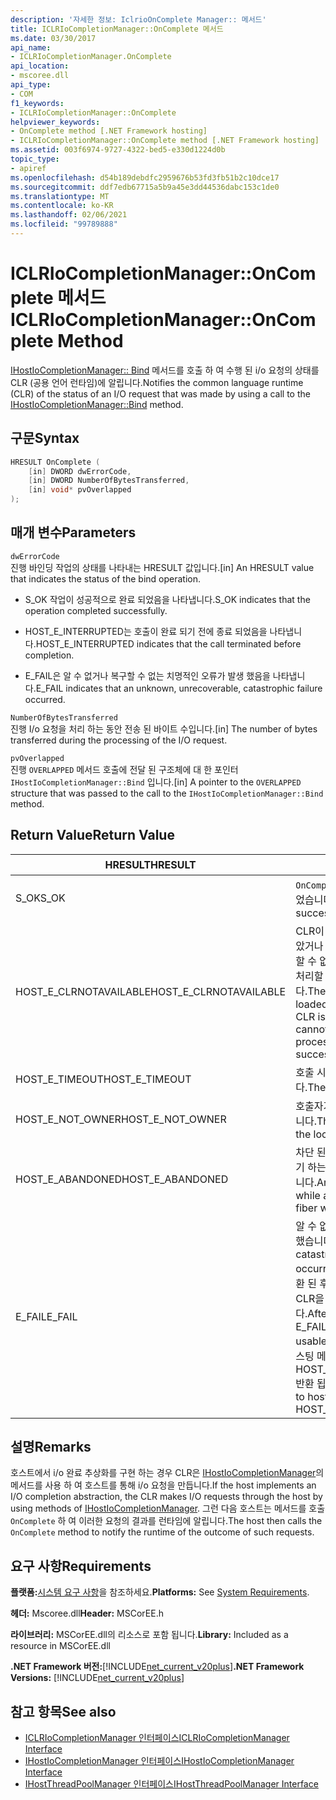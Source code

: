 ```yaml
---
description: '자세한 정보: IclrioOnComplete Manager:: 메서드'
title: ICLRIoCompletionManager::OnComplete 메서드
ms.date: 03/30/2017
api_name:
- ICLRIoCompletionManager.OnComplete
api_location:
- mscoree.dll
api_type:
- COM
f1_keywords:
- ICLRIoCompletionManager::OnComplete
helpviewer_keywords:
- OnComplete method [.NET Framework hosting]
- ICLRIoCompletionManager::OnComplete method [.NET Framework hosting]
ms.assetid: 003f6974-9727-4322-bed5-e330d1224d0b
topic_type:
- apiref
ms.openlocfilehash: d54b189debdfc2959676b53fd3fb51b2c10dce17
ms.sourcegitcommit: ddf7edb67715a5b9a45e3dd44536dabc153c1de0
ms.translationtype: MT
ms.contentlocale: ko-KR
ms.lasthandoff: 02/06/2021
ms.locfileid: "99789888"
---
```

# <a name="iclriocompletionmanageroncomplete-method"></a><span data-ttu-id="c2b6f-103">ICLRIoCompletionManager::OnComplete 메서드</span><span class="sxs-lookup"><span data-stu-id="c2b6f-103">ICLRIoCompletionManager::OnComplete Method</span></span>

<span data-ttu-id="c2b6f-104">[IHostIoCompletionManager:: Bind](ihostiocompletionmanager-bind-method.md) 메서드를 호출 하 여 수행 된 i/o 요청의 상태를 CLR (공용 언어 런타임)에 알립니다.</span><span class="sxs-lookup"><span data-stu-id="c2b6f-104">Notifies the common language runtime (CLR) of the status of an I/O request that was made by using a call to the [IHostIoCompletionManager::Bind](ihostiocompletionmanager-bind-method.md) method.</span></span>  
  
## <a name="syntax"></a><span data-ttu-id="c2b6f-105">구문</span><span class="sxs-lookup"><span data-stu-id="c2b6f-105">Syntax</span></span>  
  
```cpp  
HRESULT OnComplete (  
    [in] DWORD dwErrorCode,  
    [in] DWORD NumberOfBytesTransferred,  
    [in] void* pvOverlapped  
);  
```  
  
## <a name="parameters"></a><span data-ttu-id="c2b6f-106">매개 변수</span><span class="sxs-lookup"><span data-stu-id="c2b6f-106">Parameters</span></span>  

 `dwErrorCode`  
 <span data-ttu-id="c2b6f-107">진행 바인딩 작업의 상태를 나타내는 HRESULT 값입니다.</span><span class="sxs-lookup"><span data-stu-id="c2b6f-107">[in] An HRESULT value that indicates the status of the bind operation.</span></span>  
  
- <span data-ttu-id="c2b6f-108">S_OK 작업이 성공적으로 완료 되었음을 나타냅니다.</span><span class="sxs-lookup"><span data-stu-id="c2b6f-108">S_OK indicates that the operation completed successfully.</span></span>  
  
- <span data-ttu-id="c2b6f-109">HOST_E_INTERRUPTED는 호출이 완료 되기 전에 종료 되었음을 나타냅니다.</span><span class="sxs-lookup"><span data-stu-id="c2b6f-109">HOST_E_INTERRUPTED indicates that the call terminated before completion.</span></span>  
  
- <span data-ttu-id="c2b6f-110">E_FAIL은 알 수 없거나 복구할 수 없는 치명적인 오류가 발생 했음을 나타냅니다.</span><span class="sxs-lookup"><span data-stu-id="c2b6f-110">E_FAIL indicates that an unknown, unrecoverable, catastrophic failure occurred.</span></span>  
  
 `NumberOfBytesTransferred`  
 <span data-ttu-id="c2b6f-111">진행 I/o 요청을 처리 하는 동안 전송 된 바이트 수입니다.</span><span class="sxs-lookup"><span data-stu-id="c2b6f-111">[in] The number of bytes transferred during the processing of the I/O request.</span></span>  
  
 `pvOverlapped`  
 <span data-ttu-id="c2b6f-112">진행 `OVERLAPPED` 메서드 호출에 전달 된 구조체에 대 한 포인터 `IHostIoCompletionManager::Bind` 입니다.</span><span class="sxs-lookup"><span data-stu-id="c2b6f-112">[in] A pointer to the `OVERLAPPED` structure that was passed to the call to the `IHostIoCompletionManager::Bind` method.</span></span>  
  
## <a name="return-value"></a><span data-ttu-id="c2b6f-113">Return Value</span><span class="sxs-lookup"><span data-stu-id="c2b6f-113">Return Value</span></span>  
  
|<span data-ttu-id="c2b6f-114">HRESULT</span><span class="sxs-lookup"><span data-stu-id="c2b6f-114">HRESULT</span></span>|<span data-ttu-id="c2b6f-115">설명</span><span class="sxs-lookup"><span data-stu-id="c2b6f-115">Description</span></span>|  
|-------------|-----------------|  
|<span data-ttu-id="c2b6f-116">S_OK</span><span class="sxs-lookup"><span data-stu-id="c2b6f-116">S_OK</span></span>|<span data-ttu-id="c2b6f-117">`OnComplete` 성공적으로 반환 되었습니다.</span><span class="sxs-lookup"><span data-stu-id="c2b6f-117">`OnComplete` returned successfully.</span></span>|  
|<span data-ttu-id="c2b6f-118">HOST_E_CLRNOTAVAILABLE</span><span class="sxs-lookup"><span data-stu-id="c2b6f-118">HOST_E_CLRNOTAVAILABLE</span></span>|<span data-ttu-id="c2b6f-119">CLR이 프로세스에 로드 되지 않았거나 CLR이 관리 코드를 실행할 수 없거나 호출을 성공적으로 처리할 수 없는 상태에 있습니다.</span><span class="sxs-lookup"><span data-stu-id="c2b6f-119">The CLR has not been loaded into a process, or the CLR is in a state in which it cannot run managed code or process the call successfully.</span></span>|  
|<span data-ttu-id="c2b6f-120">HOST_E_TIMEOUT</span><span class="sxs-lookup"><span data-stu-id="c2b6f-120">HOST_E_TIMEOUT</span></span>|<span data-ttu-id="c2b6f-121">호출 시간이 초과 되었습니다.</span><span class="sxs-lookup"><span data-stu-id="c2b6f-121">The call timed out.</span></span>|  
|<span data-ttu-id="c2b6f-122">HOST_E_NOT_OWNER</span><span class="sxs-lookup"><span data-stu-id="c2b6f-122">HOST_E_NOT_OWNER</span></span>|<span data-ttu-id="c2b6f-123">호출자가 잠금을 소유 하지 않습니다.</span><span class="sxs-lookup"><span data-stu-id="c2b6f-123">The caller does not own the lock.</span></span>|  
|<span data-ttu-id="c2b6f-124">HOST_E_ABANDONED</span><span class="sxs-lookup"><span data-stu-id="c2b6f-124">HOST_E_ABANDONED</span></span>|<span data-ttu-id="c2b6f-125">차단 된 스레드나 파이버에서 대기 하는 동안 이벤트를 취소 했습니다.</span><span class="sxs-lookup"><span data-stu-id="c2b6f-125">An event was canceled while a blocked thread or fiber was waiting on it.</span></span>|  
|<span data-ttu-id="c2b6f-126">E_FAIL</span><span class="sxs-lookup"><span data-stu-id="c2b6f-126">E_FAIL</span></span>|<span data-ttu-id="c2b6f-127">알 수 없는 치명적인 오류가 발생 했습니다.</span><span class="sxs-lookup"><span data-stu-id="c2b6f-127">An unknown catastrophic failure occurred.</span></span> <span data-ttu-id="c2b6f-128">메서드가 E_FAIL 반환 된 후에는 프로세스 내에서 CLR을 더 이상 사용할 수 없습니다.</span><span class="sxs-lookup"><span data-stu-id="c2b6f-128">After a method returns E_FAIL, the CLR is no longer usable within the process.</span></span> <span data-ttu-id="c2b6f-129">호스팅 메서드를 이후에 호출 하면 HOST_E_CLRNOTAVAILABLE 반환 됩니다.</span><span class="sxs-lookup"><span data-stu-id="c2b6f-129">Subsequent calls to hosting methods return HOST_E_CLRNOTAVAILABLE.</span></span>|  
  
## <a name="remarks"></a><span data-ttu-id="c2b6f-130">설명</span><span class="sxs-lookup"><span data-stu-id="c2b6f-130">Remarks</span></span>  

 <span data-ttu-id="c2b6f-131">호스트에서 i/o 완료 추상화를 구현 하는 경우 CLR은 [IHostIoCompletionManager](ihostiocompletionmanager-interface.md)의 메서드를 사용 하 여 호스트를 통해 i/o 요청을 만듭니다.</span><span class="sxs-lookup"><span data-stu-id="c2b6f-131">If the host implements an I/O completion abstraction, the CLR makes I/O requests through the host by using methods of [IHostIoCompletionManager](ihostiocompletionmanager-interface.md).</span></span> <span data-ttu-id="c2b6f-132">그런 다음 호스트는 메서드를 호출 `OnComplete` 하 여 이러한 요청의 결과를 런타임에 알립니다.</span><span class="sxs-lookup"><span data-stu-id="c2b6f-132">The host then calls the `OnComplete` method to notify the runtime of the outcome of such requests.</span></span>  
  
## <a name="requirements"></a><span data-ttu-id="c2b6f-133">요구 사항</span><span class="sxs-lookup"><span data-stu-id="c2b6f-133">Requirements</span></span>  

 <span data-ttu-id="c2b6f-134">**플랫폼:**[시스템 요구 사항](../../get-started/system-requirements.md)을 참조하세요.</span><span class="sxs-lookup"><span data-stu-id="c2b6f-134">**Platforms:** See [System Requirements](../../get-started/system-requirements.md).</span></span>  
  
 <span data-ttu-id="c2b6f-135">**헤더:** Mscoree.dll</span><span class="sxs-lookup"><span data-stu-id="c2b6f-135">**Header:** MSCorEE.h</span></span>  
  
 <span data-ttu-id="c2b6f-136">**라이브러리:** MSCorEE.dll의 리소스로 포함 됩니다.</span><span class="sxs-lookup"><span data-stu-id="c2b6f-136">**Library:** Included as a resource in MSCorEE.dll</span></span>  
  
 <span data-ttu-id="c2b6f-137">**.NET Framework 버전:**[!INCLUDE[net_current_v20plus](../../../../includes/net-current-v20plus-md.md)]</span><span class="sxs-lookup"><span data-stu-id="c2b6f-137">**.NET Framework Versions:** [!INCLUDE[net_current_v20plus](../../../../includes/net-current-v20plus-md.md)]</span></span>  
  
## <a name="see-also"></a><span data-ttu-id="c2b6f-138">참고 항목</span><span class="sxs-lookup"><span data-stu-id="c2b6f-138">See also</span></span>

- [<span data-ttu-id="c2b6f-139">ICLRIoCompletionManager 인터페이스</span><span class="sxs-lookup"><span data-stu-id="c2b6f-139">ICLRIoCompletionManager Interface</span></span>](iclriocompletionmanager-interface.md)
- [<span data-ttu-id="c2b6f-140">IHostIoCompletionManager 인터페이스</span><span class="sxs-lookup"><span data-stu-id="c2b6f-140">IHostIoCompletionManager Interface</span></span>](ihostiocompletionmanager-interface.md)
- [<span data-ttu-id="c2b6f-141">IHostThreadPoolManager 인터페이스</span><span class="sxs-lookup"><span data-stu-id="c2b6f-141">IHostThreadPoolManager Interface</span></span>](ihostthreadpoolmanager-interface.md)
